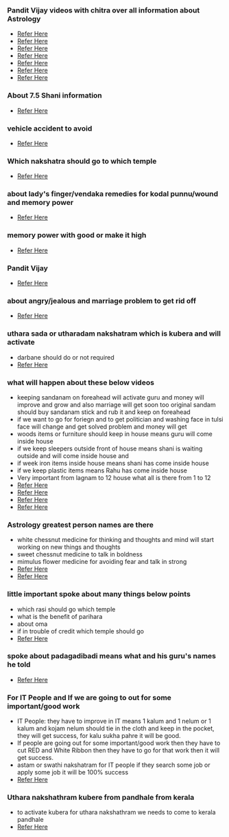 ### Pandit Vijay videos with chitra over all information about Astrology
* [Refer Here](https://www.youtube.com/watch?v=l37P9Sl9sCg)
* [Refer Here](https://www.youtube.com/watch?v=OKA7dTxbLRQ)
* [Refer Here](https://www.youtube.com/watch?v=cadSiVToKa0)
* [Refer Here](https://www.youtube.com/watch?v=_eibW3B2WVw)
* [Refer Here](https://www.youtube.com/watch?v=9Jk9dTQ2pwE)
* [Refer Here](https://www.youtube.com/watch?v=9xUIsrNdXCs)
* [Refer Here](https://www.youtube.com/watch?v=BOhAqmOZK9I)


### About 7.5 Shani information
* [Refer Here](https://www.youtube.com/shorts/uPekcy1d3Pg)


### vehicle accident to avoid 
* [Refer Here](https://www.youtube.com/shorts/domTed4HkiQ)

### Which nakshatra should go to which temple 
* [Refer Here](https://www.youtube.com/watch?v=2tz_EiDalKk)

###  about lady's finger/vendaka remedies for kodal punnu/wound and memory power 
* [Refer Here](https://www.youtube.com/watch?v=4IrX3oucZxo)

### memory power with good or make it high 
* [Refer Here](https://www.youtube.com/watch?v=LgV2c0bg7CA)


### Pandit Vijay 
* [Refer Here](https://www.youtube.com/watch?v=AAjh5J2eczw) 

### about angry/jealous  and marriage problem to get rid off
* [Refer Here](https://www.youtube.com/watch?v=CqUhJZqbfx8) 

### uthara sada or utharadam nakshatram which is kubera and will activate 
* darbane should do or not required 
* [Refer Here](https://www.youtube.com/watch?v=Ip4xBwVi4wU)

### what will happen about these below videos 
* keeping sandanam on foreahead will activate guru and money will improve and grow and also marriage will get soon too original sandam should buy sandanam stick and rub it and keep on foreahead 
* if we want to go for foriegn and to get politician and washing face in tulsi face will change and get solved problem and money will get 
* woods items or furniture should keep in house means guru will come inside house 
* if we keep sleepers outside front of house means shani is waiting outside and will come inside house and 
* if week iron items inside house means shani has come inside house 
* if we keep plastic items means Rahu has come inside house  
* Very important from lagnam to 12 house what all is there from 1 to 12 
* [Refer Here](https://www.youtube.com/watch?v=Dd7SPQAqmD4) 
* [Refer Here](https://youtu.be/GoZHaMJgJb8?si=I0dIJz0znYHQb9km)
* [Refer Here](https://www.youtube.com/watch?v=3PALbXrukoQ)
* [Refer Here](https://www.youtube.com/shorts/_4_QBPh49-4)



### Astrology greatest person names are there
* white chessnut medicine for thinking and thoughts and mind will start working on new things and thoughts
* sweet chessnut medicine to talk in boldness 
* mimulus flower medicine for avoiding fear and talk in strong 
* [Refer Here](https://www.youtube.com/watch?v=J027wMzgljU)
* [Refer Here](https://www.youtube.com/watch?v=BqIf9dV1mCo)

### little important spoke about many things below points
* which rasi should go which temple
* what is the benefit of parihara
* about oma
* if in trouble of credit which temple should go
* [Refer Here](https://www.youtube.com/watch?v=swVl-lVwOD0)


### spoke about padagadibadi means what and his guru's names he told 
* [Refer Here](https://www.youtube.com/watch?v=TNYClgnpAt0)

### For IT People and If we are going to out for some important/good work
* IT People: they have to improve in IT means 1 kalum and 1 nelum or 1 kalum and kojam nelum should tie in the cloth and keep in the pocket, they will get success, for kalu sukha pahre it will be good. 
* If people are going out for some important/good work then they have to cut RED and White Ribbon then they have to go for that work then it will get success.
* astam or swathi nakshatram for IT people if they search some job or apply some job it will be 100% success
* [Refer Here](https://www.youtube.com/watch?v=rsfVAIan_po) 


### Uthara nakshathram kubere from pandhale from kerala
* to activate kubera for uthara nakshathram we needs to come to kerala pandhale 
* [Refer Here](https://www.youtube.com/shorts/uUIrvzM3t0k)
